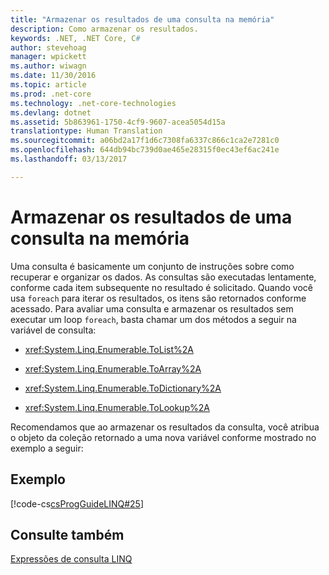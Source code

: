 ```yaml
---
title: "Armazenar os resultados de uma consulta na memória"
description: Como armazenar os resultados.
keywords: .NET, .NET Core, C#
author: stevehoag
manager: wpickett
ms.author: wiwagn
ms.date: 11/30/2016
ms.topic: article
ms.prod: .net-core
ms.technology: .net-core-technologies
ms.devlang: dotnet
ms.assetid: 5b863961-1750-4cf9-9607-acea5054d15a
translationtype: Human Translation
ms.sourcegitcommit: a06bd2a17f1d6c7308fa6337c866c1ca2e7281c0
ms.openlocfilehash: 644db94bc739d0ae465e28315f0ec43ef6ac241e
ms.lasthandoff: 03/13/2017

---
```

# <a name="store-the-results-of-a-query-in-memory"></a>Armazenar os resultados de uma consulta na memória

Uma consulta é basicamente um conjunto de instruções sobre como recuperar e organizar os dados. As consultas são executadas lentamente, conforme cada item subsequente no resultado é solicitado. Quando você usa `foreach` para iterar os resultados, os itens são retornados conforme acessado. Para avaliar uma consulta e armazenar os resultados sem executar um loop `foreach`, basta chamar um dos métodos a seguir na variável de consulta:  
  
-   <xref:System.Linq.Enumerable.ToList%2A>  
  
-   <xref:System.Linq.Enumerable.ToArray%2A>  
  
-   <xref:System.Linq.Enumerable.ToDictionary%2A>  
  
-   <xref:System.Linq.Enumerable.ToLookup%2A>  
  
 Recomendamos que ao armazenar os resultados da consulta, você atribua o objeto da coleção retornado a uma nova variável conforme mostrado no exemplo a seguir:  
  
## <a name="example"></a>Exemplo  
 [!code-cs[csProgGuideLINQ#25](../../../samples/snippets/csharp/concepts/linq/how-to-store-the-results-of-a-query-in-memory_1.cs)]  
  

## <a name="see-also"></a>Consulte também  
 [Expressões de consulta LINQ](index.md)
